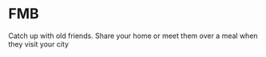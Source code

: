 # FMB
Catch up with old friends. Share your home or meet them over a meal when they visit your city
